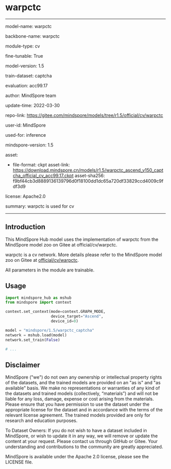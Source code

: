 # warpctc

---

model-name: warpctc

backbone-name: warpctc

module-type: cv

fine-tunable: True

model-version: 1.5

train-dataset: captcha

evaluation: acc99.17

author: MindSpore team

update-time: 2022-03-30

repo-link: <https://gitee.com/mindspore/models/tree/r1.5/official/cv/warpctc>

user-id: MindSpore

used-for: inference

mindspore-version: 1.5

asset:

-
    file-format: ckpt
    asset-link: <https://download.mindspore.cn/models/r1.5/warpctc_ascend_v150_captcha_official_cv_acc99.17.ckpt>
    asset-sha256: f9bf44cb3d8889136139796d0f18100dd1dc65a720df33829ccd4009c9fdf3d9

license: Apache2.0

summary: warpctc is used for cv

---

## Introduction

This MindSpore Hub model uses the implementation of warpctc from the MindSpore model zoo on Gitee at official/cv/warpctc.

warpctc is a cv network. More details please refer to the MindSpore model zoo on Gitee at [official/cv/warpctc](https://gitee.com/mindspore/models/blob/r1.5/official/cv/warpctc/README.md).

All parameters in the module are trainable.

## Usage

```python
import mindspore_hub as mshub
from mindspore import context

context.set_context(mode=context.GRAPH_MODE,
                    device_target="Ascend",
                    device_id=0)

model = "mindspore/1.5/warpctc_captcha"
network = mshub.load(model)
network.set_train(False)

# ...
```

## Disclaimer

MindSpore ("we") do not own any ownership or intellectual property rights of the datasets, and the trained models are provided on an "as is" and "as available" basis. We make no representations or warranties of any kind of the datasets and trained models (collectively, “materials”) and will not be liable for any loss, damage, expense or cost arising from the materials. Please ensure that you have permission to use the dataset under the appropriate license for the dataset and in accordance with the terms of the relevant license agreement. The trained models provided are only for research and education purposes.

To Dataset Owners: If you do not wish to have a dataset included in MindSpore, or wish to update it in any way, we will remove or update the content at your request. Please contact us through GitHub or Gitee. Your understanding and contributions to the community are greatly appreciated.

MindSpore is available under the Apache 2.0 license, please see the LICENSE file.
